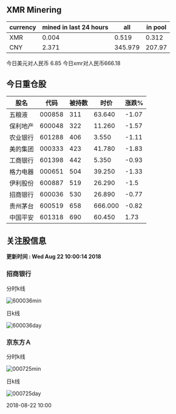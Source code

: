 ## XMR Minering

|currency|mined in last 24 hours|all|in pool|
|---|---|---|---|
|XMR|0.004|0.519|0.312|
|CNY|2.371|345.979|207.97|

今日美元对人民币 6.85	今日xmr对人民币666.18


## 今日重仓股 

|股名|代码|被持数|时价|涨跌%|
|---|---|---|---|---|
|五粮液|000858|311|63.640|-1.07|
|保利地产|600048|322|11.260|-1.57|
|农业银行|601288|406|3.550|-1.11|
|美的集团|000333|423|41.780|-1.83|
|工商银行|601398|442|5.350|-0.93|
|格力电器|000651|504|39.250|-1.33|
|伊利股份|600887|519|26.290|-1.5|
|招商银行|600036|530|26.890|-0.77|
|贵州茅台|600519|658|666.000|-0.82|
|中国平安|601318|690|60.450|1.73|

## 关注股信息
**更新时间 : Wed Aug 22 10:00:14 2018**
### 招商银行 
分时k线

![600036min](http://image.sinajs.cn/newchart/min/n/sh600036.gif)

日k线

![600036day](http://image.sinajs.cn/newchart/daily/n/sh600036.gif)

### 京东方Ａ 
分时k线

![000725min](http://image.sinajs.cn/newchart/min/n/sz000725.gif)

日k线

![000725day](http://image.sinajs.cn/newchart/daily/n/sz000725.gif)

2018-08-22 10:00